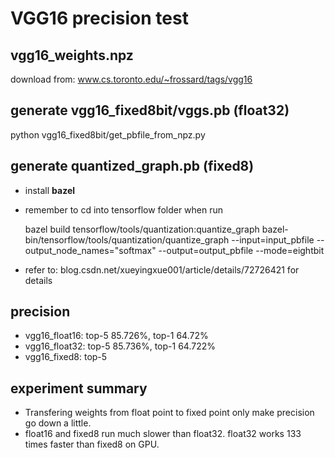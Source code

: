 # VGG16 precision test

## vgg16_weights.npz

download from:
www.cs.toronto.edu/~frossard/tags/vgg16

## generate vgg16_fixed8bit/vggs.pb (float32)

python vgg16_fixed8bit/get_pbfile_from_npz.py

## generate quantized_graph.pb (fixed8)

* install **bazel**
* remember to cd into tensorflow folder when run 

	bazel build tensorflow/tools/quantization:quantize_graph
	bazel-bin/tensorflow/tools/quantization/quantize_graph --input=input_pbfile --output_node_names="softmax" --output=output_pbfile --mode=eightbit

* refer to: blog.csdn.net/xueyingxue001/article/details/72726421 for details

## precision

* vgg16_float16: top-5 85.726%, top-1 64.72%
* vgg16_float32: top-5 85.736%, top-1 64.722%
* vgg16_fixed8:  top-5

## experiment summary

* Transfering weights from float point to fixed point only make precision go down a little. 
* float16 and fixed8 run much slower than float32. float32 works 133 times faster than fixed8 on GPU. 


